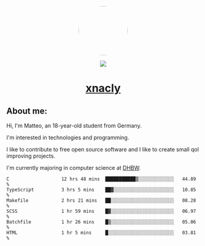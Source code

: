 <p align="center">
  <img style="border-radius: 100px" width="128" height="128" src="https://avatars.githubusercontent.com/u/47723417?v=4"/>
</p>
<p align="center">
  <img src="https://komarev.com/ghpvc/?username=xnacly&&style=flat-square"/>
</p>

<h1 align="center"><a href="https://xnacly.me/"> xnacly</a> </h1>

<h2> About me:</h2>

<p>Hi, I'm Matteo, an 18-year-old student from Germany. </p>
<p>I'm interested in technologies and programming.</p>
<p>I like to contribute to free open source software and I like to create small qol improving projects.</p>
<p>I'm currently majoring in computer science at <a href="https://www.dhbw.de/startseite">DHBW</a>.</p>

<!--START_SECTION:waka-->

```text
C                   12 hrs 48 mins  ███████████▒░░░░░░░░░░░░░   44.89 %
TypeScript          3 hrs 5 mins    ██▓░░░░░░░░░░░░░░░░░░░░░░   10.85 %
Makefile            2 hrs 21 mins   ██░░░░░░░░░░░░░░░░░░░░░░░   08.28 %
SCSS                1 hr 59 mins    █▓░░░░░░░░░░░░░░░░░░░░░░░   06.97 %
Batchfile           1 hr 26 mins    █▒░░░░░░░░░░░░░░░░░░░░░░░   05.06 %
HTML                1 hr 5 mins     █░░░░░░░░░░░░░░░░░░░░░░░░   03.81 %
```

<!--END_SECTION:waka-->
